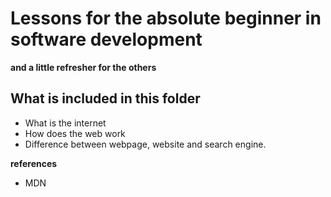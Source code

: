# Lessons for the absolute beginner in software development 
__and a little refresher for the others__

## What is included in this folder
- What is the internet
- How does the web work
- Difference between webpage, website and search engine. 

__references__
- MDN 

